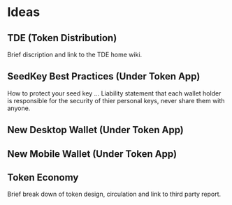 # Ideas

## TDE (Token Distribution)
Brief discription and link to the TDE home wiki. 

## SeedKey Best Practices (Under Token App)
How to protect your seed key ...
Liability statement that each wallet holder is responsible for the security of thier personal keys, never share them with anyone. 

## New Desktop Wallet (Under Token App)

## New Mobile Wallet (Under Token App)

## Token Economy
Brief break down of token design, circulation and link to third party report. 
